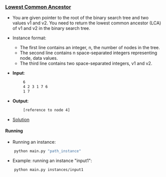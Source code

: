 ### [Lowest Common Ancestor](https://www.hackerrank.com/challenges/binary-search-tree-lowest-common-ancestor/problem)
- You are given pointer to the root of the binary search tree and two values v1 and v2. You need to return the lowest common ancestor (LCA) of v1 and v2 in the binary search tree.

- Instance format:
    - The first line contains an integer, n, the number of nodes in the tree.
    - The second line contains n space-separated integers representing node, data values.
    - The third line contains two space-separated integers, v1 and v2.

- **Input**:
````bash
        6
        4 2 3 1 7 6
        1 7
````

- **Output**:
````bash
        [reference to node 4]
````

- [Solution](main.py)

#### Running
- Running an instance:
````bash
    python main.py "path_instance"
````

- Example: running an instance "input1":
````bash
    python main.py instances/input1
````
